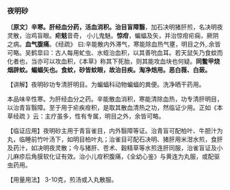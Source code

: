 ### 夜明砂

**〔原文〕辛寒。肝经血分药，活血消积。治目盲障翳**，加石决明猪肝煎，名决明夜灵散，治鸡盲眼。**疟鬾**音奇，
小儿鬼魅。**惊疳**，蝙蝠及矢，并治惊疳疟痫，厥阴之病。**血气腹痛**。《经疏》 曰:辛能散内外滞气，寒能除血热气壅，明目之外,.余皆可略。吴鹤皐曰：古人每用虻虫、水蛭治血积，以其善吮血耳。若天鼠矢乃食蚊而化者也，当亦可以攻血积，《本草》称其下死胎，则其能攻血块也何疑。**同鳖甲烧烟辟蚊。蝙蝠矢也。食蚊，砂皆蚊眼，故治目疾。淘净焙用。恶白薇、白蔹。**	

【讲解】夜明砂功专清肝明目。为蝙蝠科动物蝙蝠的粪便。洗净晒干药用。	

本品味辛性寒。为肝经血分之药。辛能散血消积，寒能清除血热，功专清肝明目，以治青盲翳障。至于用于疟疾疳积，是取其散血清热之功，然临证少用。正如《本草经疏 》云：主疗虽多，性有专属，明目之外，余皆可略。

【临证应用】夜明砂主用于青盲雀目，内外翳障等证。治青盲可配柏叶、牛胆汁为丸，临睡前竹叶汤下，如明目柏叶丸；治雀目可配石决明、猪肝用米泔水煎，食肝及药汁，如决明夜灵散；今与猪肝、苍术、穀精草等水煎连肝同服，治雀盲证及小儿麻疹后角膜软化证有效。治小儿疳积腹痛，《全幼心鉴》与黄连为丸服，或配驱虫药用。

【用量用法】 3-10克，煎汤或入丸散服。

